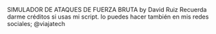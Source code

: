 SIMULADOR DE ATAQUES DE FUERZA BRUTA
by David Ruiz
Recuerda darme créditos si usas mi script. lo puedes hacer también en mis redes sociales; @viajatech
